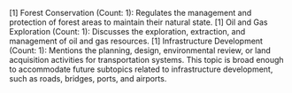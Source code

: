 [1] Forest Conservation (Count: 1): Regulates the management and protection of forest areas to maintain their natural state.
[1] Oil and Gas Exploration (Count: 1): Discusses the exploration, extraction, and management of oil and gas resources.
[1] Infrastructure Development (Count: 1): Mentions the planning, design, environmental review, or land acquisition activities for transportation systems. This topic is broad enough to accommodate future subtopics related to infrastructure development, such as roads, bridges, ports, and airports.</s>
